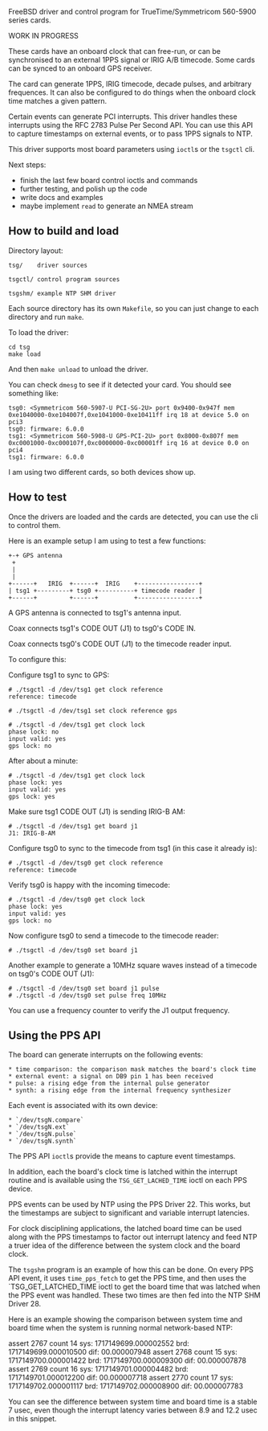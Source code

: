 FreeBSD driver and control program for TrueTime/Symmetricom 560-5900 series cards.

WORK IN PROGRESS

These cards have an onboard clock that can free-run, or can be synchronised to
an external 1PPS signal or IRIG A/B timecode.
Some cards can be synced to an onboard GPS receiver.

The card can generate 1PPS, IRIG timecode, decade pulses, and arbitrary frequences.
It can also be configured to do things when the onboard clock time matches a given
pattern.

Certain events can generate PCI interrupts.
This driver handles these interrupts using the RFC 2783 Pulse Per Second API.
You can use this API to capture timestamps on external events, or to pass 1PPS
signals to NTP.

This driver supports most board parameters using `ioctl`s or the `tsgctl` cli.

Next steps:

* finish the last few board control ioctls and commands
* further testing, and polish up the code
* write docs and examples
* maybe implement `read` to generate an NMEA stream

## How to build and load

Directory layout:

    tsg/	driver sources

    tsgctl/	control program sources

    tsgshm/ example NTP SHM driver

Each source directory has its own `Makefile`, so you can just change to each directory
and run `make`.

To load the driver:

    cd tsg
    make load

And then `make unload` to unload the driver.

You can check `dmesg` to see if it detected your card.
You should see something like:

    tsg0: <Symmetricom 560-5907-U PCI-SG-2U> port 0x9400-0x947f mem 0xe1040000-0xe104007f,0xe1041000-0xe10411ff irq 18 at device 5.0 on pci3
    tsg0: firmware: 6.0.0
    tsg1: <Symmetricom 560-5908-U GPS-PCI-2U> port 0x8000-0x807f mem 0xc0001000-0xc000107f,0xc0000000-0xc00001ff irq 16 at device 0.0 on pci4
    tsg1: firmware: 6.0.0

I am using two different cards, so both devices show up.


## How to test

Once the drivers are loaded and the cards are detected, you can use the cli to control
them.

Here is an example setup I am using to test a few functions:

    +-+ GPS antenna
     +
     |
     |
    +------+   IRIG  +------+  IRIG    +-----------------+
    | tsg1 +---------+ tsg0 +----------+ timecode reader |
    +------+         +------+          +-----------------+

A GPS antenna is connected to tsg1's antenna input.

Coax connects tsg1's CODE OUT (J1) to tsg0's CODE IN.

Coax connects tsg0's CODE OUT (J1) to the timecode reader input.


To configure this:

Configure tsg1 to sync to GPS:

	# ./tsgctl -d /dev/tsg1 get clock reference
	reference: timecode

	# ./tsgctl -d /dev/tsg1 set clock reference gps

	# ./tsgctl -d /dev/tsg1 get clock lock
	phase lock: no
	input valid: yes
	gps lock: no

After about a minute:

	# ./tsgctl -d /dev/tsg1 get clock lock
	phase lock: yes
	input valid: yes
	gps lock: yes

Make sure tsg1 CODE OUT (J1) is sending IRIG-B AM:

	# ./tsgctl -d /dev/tsg1 get board j1
	J1: IRIG-B-AM

Configure tsg0 to sync to the timecode from tsg1 (in this case it already is):

	# ./tsgctl -d /dev/tsg0 get clock reference
	reference: timecode

Verify tsg0 is happy with the incoming timecode:

	# ./tsgctl -d /dev/tsg0 get clock lock
	phase lock: yes
	input valid: yes
	gps lock: no

Now configure tsg0 to send a timecode to the timecode reader:

	# ./tsgctl -d /dev/tsg0 set board j1


Another example to generate a 10MHz square waves instead of a timecode on tsg0's
CODE OUT (J1):

    # ./tsgctl -d /dev/tsg0 set board j1 pulse
    # ./tsgctl -d /dev/tsg0 set pulse freq 10MHz

You can use a frequency counter to verify the J1 output frequency.

## Using the PPS API

The board can generate interrupts on the following events:

    * time comparison: the comparison mask matches the board's clock time
    * external event: a signal on DB9 pin 1 has been received
    * pulse: a rising edge from the internal pulse generator
    * synth: a rising edge from the internal frequency synthesizer

Each event is associated with its own device:

    * `/dev/tsgN.compare`
    * `/dev/tsgN.ext`
    * `/dev/tsgN.pulse`
    * `/dev/tsgN.synth`

The PPS API `ioctl`s provide the means to capture event timestamps.

In addition, each the board's clock time is latched within the interrupt
routine and is available using the `TSG_GET_LACHED_TIME` ioctl on each PPS
device.

PPS events can be used by NTP using the PPS Driver 22.
This works, but the timestamps are subject to significant and variable interrupt
latencies.

For clock disciplining applications, the latched board time can be used along
with the PPS timestamps to factor out interrupt latency and feed NTP a truer
idea of the difference between the system clock and the board clock.

The `tsgshm` program is an example of how this can be done.
On every PPS API event, it uses `time_pps_fetch` to get the PPS time, and then
uses the `TSG_GET_LATCHED_TIME ioctl to get the board time that was latched
when the PPS event was handled.
These two times are then fed into the NTP SHM Driver 28.

Here is an example showing the comparison between system time and board time
when the system is running normal network-based NTP:

assert 2767 count 14
        sys: 1717149699.000002552
        brd: 1717149699.000010500
        dif: 00.000007948
assert 2768 count 15
        sys: 1717149700.000001422
        brd: 1717149700.000009300
        dif: 00.000007878
assert 2769 count 16
        sys: 1717149701.000004482
        brd: 1717149701.000012200
        dif: 00.000007718
assert 2770 count 17
        sys: 1717149702.000001117
        brd: 1717149702.000008900
        dif: 00.000007783

You can see the difference between system time and board time is a stable 7 usec,
even though the interrupt latency varies between 8.9 and 12.2 usec in this snippet.
